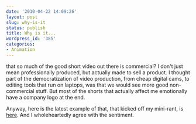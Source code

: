 ```yaml
---
date: '2010-04-22 14:09:26'
layout: post
slug: why-is-it
status: publish
title: Why is it...
wordpress_id: '385'
categories:
- Animation
---
```


that so much of the good short video out there is commercial? I don't just mean professionally produced, but actually made to sell a product.  I thought part of the democratization of video production, from cheap digital cams, to editing tools that run on laptops, was that we would see more good non-commercial stuff.  But most of the shorts that actually affect me emotionally have a company logo at the end.

Anyway, here is the latest example of that, that kicked off my mini-rant, is [here](http://nofatclips.com/02010/04/10/persil/Persil%20-%20Roboboy_sml.mp4).  And I wholeheartedly agree with the sentiment.
